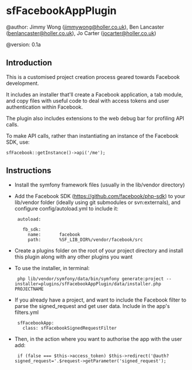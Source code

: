 sfFacebookAppPlugin
=========================

@author:    Jimmy Wong (<jimmywong@holler.co.uk>), Ben Lancaster (<benlancaster@holler.co.uk>), Jo Carter (<jocarter@holler.co.uk>)

@version:   0.1a


Introduction
------------

This is a customised project creation process geared towards Facebook development.

It includes an installer that'll create a Facebook application, a tab module, and copy files with useful code to deal with access tokens and user authentication within Facebook.

The plugin also includes extensions to the web debug bar for profiling API calls.

To make API calls, rather than instantiating an instance of the Facebook SDK, use:

    sfFacebook::getInstance()->api('/me');

Instructions
------------

 * Install the symfony framework files (usually in the lib/vendor directory)
 * Add the Facebook SDK (https://github.com/facebook/php-sdk) to your lib/vendor folder (ideally using git submodules or svn:externals), and configure config/autoload.yml to include it:
  
        autoload:

          fb_sdk:
            name:       facebook
            path:       %SF_LIB_DIR%/vendor/facebook/src
 
 * Create a plugins folder on the root of your project directory and install this plugin along with any other plugins you want
 * To use the installer, in terminal: 
 
        php lib/vendor/symfony/data/bin/symfony generate:project --installer=plugins/sfFacebookAppPlugin/data/installer.php PROJECTNAME

 * If you already have a project, and want to include the Facebook filter to parse the signed_request and get user data.  Include in the app's filters.yml

        sfFacebookApp:
          class: sfFacebookSignedRequestFilter

 * Then, in the action where you want to authorise the app with the user add:

        if (false === $this->access_token) $this->redirect('@auth?signed_request='.$request->getParameter('signed_request');